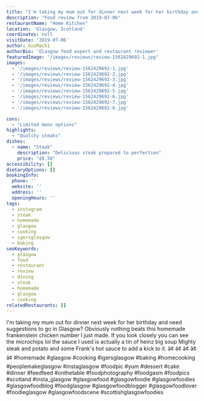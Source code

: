```yaml
---
title: "I'm taking my mum out for dinner next week for her birthday and need suggestions to go in Glasgow? Obviously nothing beats this homemade frankenstein chicken number I just made. If you look closely you can see the microchips lol the sauce I used is actually a tin of heinz big soup Mighty steak and potato and some Frank's hot sauce to add a kick to it. â¢"
description: "Food review from 2019-07-06"
restaurantName: "Home Kitchen"
location: 'Glasgow, Scotland'
coordinates: null
visitDate: '2019-07-06'
author: GusMack1
authorBio: 'Glasgow food expert and restaurant reviewer'
featuredImage: "/images/reviews/review-1562429692-1.jpg"
images:
  - '/images/reviews/review-1562429692-1.jpg'
  - '/images/reviews/review-1562429692-2.jpg'
  - '/images/reviews/review-1562429692-3.jpg'
  - '/images/reviews/review-1562429692-4.jpg'
  - '/images/reviews/review-1562429692-5.jpg'
  - '/images/reviews/review-1562429692-6.jpg'
  - '/images/reviews/review-1562429692-7.jpg'
  - '/images/reviews/review-1562429692-8.jpg'

cons:
  - "Limited menu options"
highlights:
  - "Quality steaks"
dishes:
  - name: "Steak"
    description: "Delicious steak prepared to perfection"
    price: "£8.50"
accessibility: []
dietaryOptions: []
bookingInfo:
  phone: ''
  website: ''
  address: ''
  openingHours: ''
tags:
  - instagram
  - steak
  - homemade
  - glasgow
  - cooking
  - igersglasgow
  - baking
seoKeywords:
  - glasgow
  - food
  - restaurant
  - review
  - dining
  - steak
  - homemade
  - glasgow
  - cooking
relatedRestaurants: []
---
```

I'm taking my mum out for dinner next week for her birthday and need suggestions to go in Glasgow? Obviously nothing beats this homemade frankenstein chicken number I just made. If you look closely you can see the microchips lol the sauce I used is actually a tin of heinz big soup Mighty steak and potato and some Frank's hot sauce to add a kick to it. â¢
â¢
â¢
â¢
â¢
#homemade #glasgow #cooking #igersglasgow #baking #homecooking #peoplemakeglasgow #instaglasgow #foodpic #yum #dessert #cake #dinner #feedfeed #onthetable #foodphotography #foodgasm #foodpics #scotland #insta_glasgow #glasgowfood #glasgowfoodie #glasgowfoodies #glasgowfoodblog #foodglasgow #glasgowfoodblogger #glasgowfoodlover #foodieglasgow #glasgowfoodscene #scottishglasgowfoodies
